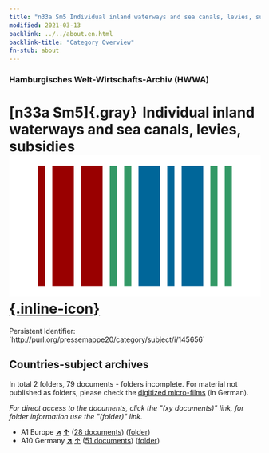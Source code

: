 ```yaml
---
title: "n33a Sm5 Individual inland waterways and sea canals, levies, subsidies"
modified: 2021-03-13
backlink: ../../about.en.html
backlink-title: "Category Overview"
fn-stub: about
---
```


### Hamburgisches Welt-Wirtschafts-Archiv (HWWA)

# [n33a Sm5]{.gray}&#8201; Individual inland waterways and sea canals, levies, subsidies &#160; [![Wikidata](/images/Wikidata-logo.svg "Wikidata"){.inline-icon}](http://www.wikidata.org/entity/Q104711241)

<div class="hint">Persistent Identifier: `http://purl.org/pressemappe20/category/subject/i/145656`</div>







## Countries-subject archives





In total 2 folders, 79 documents - folders incomplete.
For material not published as folders, please check the [digitized micro-films](/film/h1_sh.de.html) (in German).

_For direct access to the documents, click the "(xy documents)" link, for folder information use the "(folder)" link._


- A1 Europe [**&nearr;**](../../../geo/i/140892/about.en.html "Europe (all folders)") [**&uarr;**](../../../geo/about.en.html#A1 "Country category system") (<a href="https://pm20.zbw.eu/iiifview/folder/sh/140892,145656" title="about: Europe : Individual inland waterways and sea canals, levies, subsidies" target="_blank">28 documents</a>) ([folder](../../../../folder/sh/1408xx/140892/1456xx/145656/about.en.html))
- A10 Germany [**&nearr;**](../../../geo/i/126128/about.en.html "Germany (all folders)") [**&uarr;**](../../../geo/about.en.html#A10 "Country category system") (<a href="https://pm20.zbw.eu/iiifview/folder/sh/126128,145656" title="about: Germany : Individual inland waterways and sea canals, levies, subsidies" target="_blank">51 documents</a>) ([folder](../../../../folder/sh/1261xx/126128/1456xx/145656/about.en.html))








